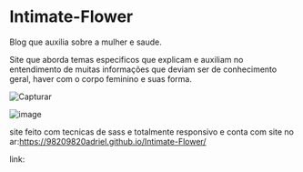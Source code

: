 # Intimate-Flower
Blog que auxilia sobre a mulher e saude.

Site que aborda temas especificos que explicam e auxiliam no entendimento de muitas informações que deviam ser de conhecimento geral, haver com o corpo feminino e suas forma.

![Capturar](https://user-images.githubusercontent.com/87943203/168417278-b1764bda-04f5-48e6-9b59-76c1db6a1426.PNG)

![image](https://user-images.githubusercontent.com/87943203/168417410-f8380cc4-4824-42b4-a045-db94d788c07c.png)



site feito com tecnicas de sass e totalmente responsivo e conta com site no ar:https://98209820adriel.github.io/Intimate-Flower/

link: 

